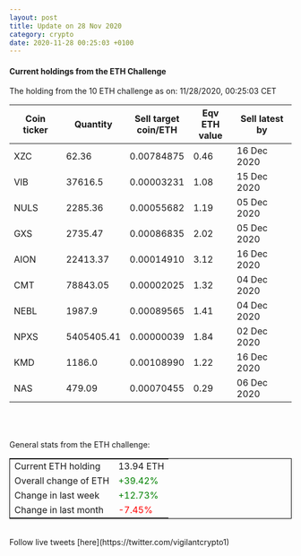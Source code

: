```yaml
---
layout: post
title: Update on 28 Nov 2020
category: crypto
date: 2020-11-28 00:25:03 +0100
---
```

<!-- Global site tag (gtag.js) - Google Analytics -->
<script async src="https://www.googletagmanager.com/gtag/js?id=UA-103831149-5"></script>
<script>
  window.dataLayer = window.dataLayer || [];
  function gtag(){dataLayer.push(arguments);}
  gtag('js', new Date());

  gtag('config', 'UA-103831149-5');
</script>


#### Current holdings from the ETH Challenge

The holding from the 10 ETH challenge as on: 11/28/2020, 00:25:03 CET

|Coin ticker|Quantity|Sell target<br>coin/ETH|Eqv ETH<br>value|Sell latest by|
|-----------|--------|-----------|-----------|--------------|
XZC|62.36|  0.00784875|0.46|16 Dec 2020|
VIB|37616.5|  0.00003231|1.08|15 Dec 2020|
NULS|2285.36|  0.00055682|1.19|05 Dec 2020|
GXS|2735.47|  0.00086835|2.02|05 Dec 2020|
AION|22413.37|  0.00014910|3.12|16 Dec 2020|
CMT|78843.05|  0.00002025|1.32|04 Dec 2020|
NEBL|1987.9|  0.00089565|1.41|04 Dec 2020|
NPXS|5405405.41|  0.00000039|1.84|02 Dec 2020|
KMD|1186.0|  0.00108990|1.22|16 Dec 2020|
NAS|479.09|  0.00070455|0.29|06 Dec 2020|

<br>
<br>
<br>
General stats from the ETH challenge:

<table style="border:1px solid black;margin-left:auto;margin-right:auto;">
	<tbody>
	<tr>
		<td>Current ETH holding</td>
		<td>     13.94 ETH</td>
	</tr>
	<tr>
		<td>Overall change of ETH</td>
		<td><font color="green">+39.42%</font></td>
	</tr>
	<tr>
		<td>Change in last week</td>
		<td><font color="green">+12.73%</font></td>
	</tr>
	<tr>
		<td>Change in last month</td>
		<td><font color="red">-7.45%</font></td>
	</tr>
	</tbody>
</table>

<br>
Follow live tweets [here](https://twitter.com/vigilantcrypto1)
<br>
<br>